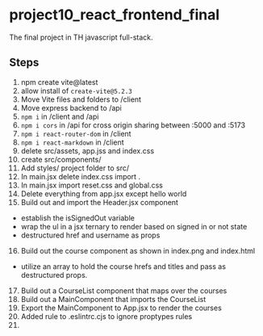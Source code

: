 # project10_react_frontend_final
The final project in TH javascript full-stack.

## Steps
1. npm create vite@latest
2. allow install of `create-vite@5.2.3`
3. Move Vite files and folders to /client
4. Move express backend to /api
5. `npm i` in /client and /api
6. `npm i cors` in /api for cross origin sharing between :5000 and :5173
7. `npm i react-router-dom` in /client
8. `npm i react-markdown` in /client
9. delete src/assets, app.jss and index.css
10. create src/components/
11. Add styles/ project folder to src/
12. In main.jsx delete index.css import .
13. In main.jsx import reset.css and global.css
14. Delete everything from app.jsx except hello world
15. Build out and import the Header.jsx component
- establish the isSignedOut variable
- wrap the ul in a jsx ternary to render based on signed in 
or not state
- destructured href and username as props
16. Build out the course component as shown in index.png and index.html
- utilize an array to hold the course hrefs and titles and pass as destructured props.
17. Build out a CourseList component that maps over the courses
18. Build out a MainComponent that imports the CourseList
19. Export the MainComponent to App.jsx to render the courses
20. Added rule to .eslintrc.cjs to ignore proptypes rules
21. 